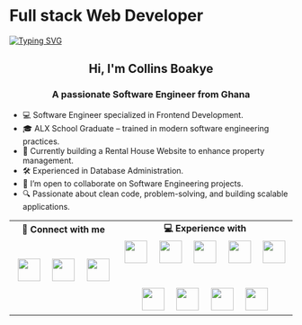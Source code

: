# Full stack Web Developer

[![Typing SVG](https://readme-typing-svg.herokuapp.com?font=Fira+Code&pause=1000&color=4FF7BD&width=635&lines=Hey!+You+Are+Welcome+To+My+Profile;I'm+Collins%2C+a+Fullstack+Software+Engineer.+;Passionate+About+Solving+Complex+Tech+Challenges.+;Always+Learning%2C+Coding%2C+And+Building+Great+Solutions.;Feel+Free+To+Explore+My+Projects!+%F0%9F%9A%80++)](https://git.io/typing-svg)

<h2 align="center"><strong>Hi, I'm Collins Boakye</strong></h2>

<h3 align="center"><strong>A passionate Software Engineer from Ghana</strong></h3>

- 💻 Software Engineer specialized in Frontend Development.
- 🎓 ALX School Graduate – trained in modern software engineering practices.
- 🏡 Currently building a Rental House Website to enhance property management.
- 🛠️ Experienced in Database Administration.
- 👯 I’m open to collaborate on Software Engineering projects.
- 🔍 Passionate about clean code, problem-solving, and building scalable applications.

<table>
  <tr>
    <td align="center"><strong>🔗 Connect with me</strong></td>
    <td align="center"><strong>💻 Experience with</strong></td>
  </tr>
  <tr>
    <td align="center">
      <a href="https://github.com/yourusername" target="_blank"><img src="https://cdn.jsdelivr.net/gh/devicons/devicon/icons/github/github-original-white.svg" width="40"></a> &nbsp;&nbsp;&nbsp;
      <a href="https://linkedin.com/in/yourprofile" target="_blank"><img src="https://cdn.jsdelivr.net/gh/devicons/devicon/icons/linkedin/linkedin-original.svg" width="40"></a> &nbsp;&nbsp;&nbsp;
      <a href="https://twitter.com/yourhandle" target="_blank"><img src="https://cdn.jsdelivr.net/gh/devicons/devicon/icons/twitter/twitter-original.svg" width="40"></a> &nbsp;&nbsp;&nbsp;
    </td>
    <td align="center">
      <img src="https://cdn.jsdelivr.net/gh/devicons/devicon/icons/html5/html5-original.svg" width="40"> &nbsp;&nbsp;&nbsp;
      <img src="https://cdn.jsdelivr.net/gh/devicons/devicon/icons/css3/css3-original.svg" width="40"> &nbsp;&nbsp;&nbsp;
      <img src="https://cdn.jsdelivr.net/gh/devicons/devicon/icons/javascript/javascript-original.svg" width="40"> &nbsp;&nbsp;&nbsp;
      <img src="https://cdn.jsdelivr.net/gh/devicons/devicon/icons/react/react-original.svg" width="40"> &nbsp;&nbsp;&nbsp;
      <img src="https://cdn.jsdelivr.net/gh/devicons/devicon/icons/nextjs/nextjs-original.svg" width="40"> &nbsp;&nbsp;&nbsp; <br><br>
      <img src="https://cdn.jsdelivr.net/gh/devicons/devicon/icons/python/python-original.svg" width="40"> &nbsp;&nbsp;&nbsp;
      <img src="https://cdn.jsdelivr.net/gh/devicons/devicon/icons/c/c-original.svg" width="40"> &nbsp;&nbsp;&nbsp;
      <img src="https://cdn.jsdelivr.net/gh/devicons/devicon/icons/microsoftsqlserver/microsoftsqlserver-plain.svg" width="40"> &nbsp;&nbsp;&nbsp;
      <img src="https://cdn.jsdelivr.net/gh/devicons/devicon/icons/mysql/mysql-original.svg" width="40">
    </td>
  </tr>
</table>
